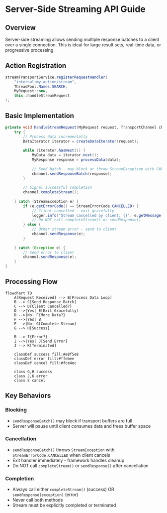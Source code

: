 # Server-Side Streaming API Guide

## Overview

Server-side streaming allows sending multiple response batches to a client over a single connection. This is ideal for large result sets, real-time data, or progressive processing.

## Action Registration

```java
streamTransportService.registerRequestHandler(
    "internal:my-action/stream",
    ThreadPool.Names.SEARCH,
    MyRequest::new,
    this::handleStreamRequest
);
```

## Basic Implementation

```java
private void handleStreamRequest(MyRequest request, TransportChannel channel, Task task) {
    try {
        // Process data incrementally
        DataIterator iterator = createDataIterator(request);
        
        while (iterator.hasNext()) {
            MyData data = iterator.next();
            MyResponse response = processData(data);
            
            // Send batch - may block or throw StreamException with CANCELLED code
            channel.sendResponseBatch(response);
        }
        
        // Signal successful completion
        channel.completeStream();
        
    } catch (StreamException e) {
        if (e.getErrorCode() == StreamErrorCode.CANCELLED) {
            // Client cancelled - exit gracefully
            logger.info("Stream cancelled by client: {}", e.getMessage());
            // Do NOT call completeStream() or sendResponse()
        } else {
            // Other stream error - send to client
            channel.sendResponse(e);
        }
        
    } catch (Exception e) {
        // Send error to client
        channel.sendResponse(e);
    }
}
```

## Processing Flow

```mermaid
flowchart TD
    A[Request Received] --> B[Process Data Loop]
    B --> C[Send Response Batch]
    C --> D{Client Cancelled?}
    D -->|Yes| E[Exit Gracefully]
    D -->|No| F{More Data?}
    F -->|Yes| B
    F -->|No| G[Complete Stream]
    G --> H[Success]
    
    B --> I{Error?}
    I -->|Yes| J[Send Error]
    J --> K[Terminated]
    
    classDef success fill:#e8f5e8
    classDef error fill:#ffebee
    classDef cancel fill:#fce4ec
    
    class G,H success
    class J,K error
    class E cancel
```

## Key Behaviors

### Blocking
- `sendResponseBatch()` may block if transport buffers are full
- Server will pause until client consumes data and frees buffer space

### Cancellation
- `sendResponseBatch()` throws `StreamException` with `StreamErrorCode.CANCELLED` when client cancels
- Exit handler immediately - framework handles cleanup
- Do NOT call `completeStream()` or `sendResponse()` after cancellation

### Completion
- Always call either `completeStream()` (success) OR `sendResponse(exception)` (error)
- Never call both methods
- Stream must be explicitly completed or terminated